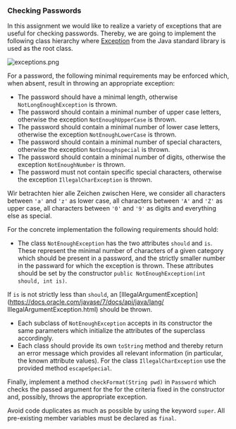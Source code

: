 <div _ngcontent-msn-c210="" id="programming-exercise-instructions-content" class="guided-tour instructions__content__markdown markdown-preview"><h3 id="checkingpasswords">Checking Passwords</h3>
<p>In this assignment we would like to realize a variety of exceptions that are useful for checking passwords.
Thereby, we are going to implement the following class hierarchy where
<a rel="noopener noreferrer" href="https://docs.oracle.com/javase/7/docs/api/java/lang/Exception.html">Exception</a>
from the Java standard library is used as the root class.</p>
<p><img alt="exceptions.png" src="/api/files/markdown/Markdown_2022-11-28T16-34-59-016_4d730fb0.png"></p>
<p>For a password, the following minimal requirements may be enforced which, when absent, result in throwing
an appropriate exception:</p>
<ul>
<li>The password should have a minimal length, otherwise <code>NotLongEnoughException</code> is thrown.</li>
<li>The password should contain a minimal number of upper case letters, otherwise the exception
<code>NotEnoughUpperCase</code> is thrown.</li>
<li>The password should contain a minimal number of lower case letters, otherwise the exception
<code>NotEnoughLowerCase</code> is thrown.</li>
<li>The password should contain a minimal number of special characters, otherwise the exception
<code>NotEnoughspecial</code> is thrown.</li>
<li>The password should contain a minimal number of digits, otherwise the exception
<code>NotEnoughNumber</code> is thrown.</li>
<li>The password must not contain specific special characters, otherwise the exception
<code>IllegalCharException</code> is thrown.</li>
</ul>
<p>Wir betrachten hier alle Zeichen zwischen
Here, we consider all characters between <code>'a'</code> and <code>'z'</code> as lower case, all characters between <code>'A'</code>
and <code>'Z'</code> as upper case, all characters between <code>'0'</code> and <code>'9'</code> as digits and everything else as special.</p>
<p>For the concrete implementation the following requirements should hold:</p>
<ul>
<li>The class <code>NotEnoughException</code> has the two attributes <code>should</code> and <code>is</code>.
These represent the minimal number of characters of a given category which should be present in a password, and the
strictly smaller number in the passward for which the exception is thrown.
These attributes should be set by the constructor
<code>public NotEnoughException(int should, int is)</code>.</li>
</ul>
<p>If <code>is</code> is not strictly less than <code>should</code>, an [IllegalArgumentException](<a rel="noopener noreferrer" href="https://docs.oracle.com/javase/7/docs/api/java/lang/">https://docs.oracle.com/javase/7/docs/api/java/lang/</a>     IllegalArgumentException.html) should be thrown.</p>
<ul>
<li>Each subclass of <code>NotEnoughException</code> accepts in its constructor the same parameters which initialize the attributes of the
superclass accordingly.</li>
<li>Each class should provide its own <code>toString</code> method and thereby return an error message which provides all relevant information
(in particular, the known attribute values).
For the class
<code>IllegalCharException</code> use the provided method <code>escapeSpecial</code>.</li>
</ul>
<p>Finally, implement a method <code>checkFormat(String pwd)</code> in <code>Password</code> which checks the passed argument for the
for the criteria fixed in the constructor and, possibly, throws the appropriate exception.</p>
<p>Avoid code duplicates as much as possible by using the keyword <code>super</code>.
All pre-existing member variables must be declared as <code>final</code>.</p></div>
